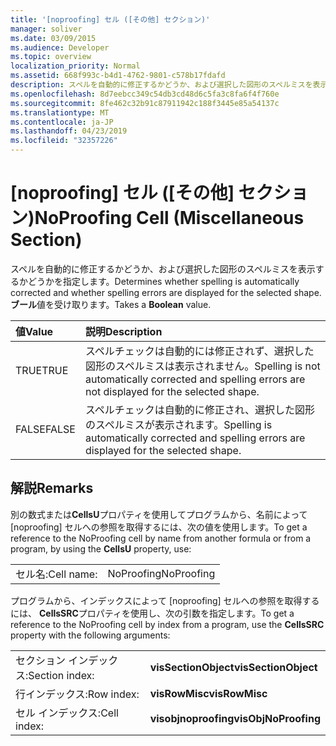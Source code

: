 ```yaml
---
title: '[noproofing] セル ([その他] セクション)'
manager: soliver
ms.date: 03/09/2015
ms.audience: Developer
ms.topic: overview
localization_priority: Normal
ms.assetid: 668f993c-b4d1-4762-9801-c578b17fdafd
description: スペルを自動的に修正するかどうか、および選択した図形のスペルミスを表示するかどうかを指定します。 ブール値を受け取ります。
ms.openlocfilehash: 8d7eebcc349c54db3cd48d6c5fa3c8fa6f4f760e
ms.sourcegitcommit: 8fe462c32b91c87911942c188f3445e85a54137c
ms.translationtype: MT
ms.contentlocale: ja-JP
ms.lasthandoff: 04/23/2019
ms.locfileid: "32357226"
---
```

# <a name="noproofing-cell-miscellaneous-section"></a><span data-ttu-id="89684-104">[noproofing] セル ([その他] セクション)</span><span class="sxs-lookup"><span data-stu-id="89684-104">NoProofing Cell (Miscellaneous Section)</span></span>

<span data-ttu-id="89684-105">スペルを自動的に修正するかどうか、および選択した図形のスペルミスを表示するかどうかを指定します。</span><span class="sxs-lookup"><span data-stu-id="89684-105">Determines whether spelling is automatically corrected and whether spelling errors are displayed for the selected shape.</span></span> <span data-ttu-id="89684-106">**ブール**値を受け取ります。</span><span class="sxs-lookup"><span data-stu-id="89684-106">Takes a **Boolean** value.</span></span> 
  
|<span data-ttu-id="89684-107">**値**</span><span class="sxs-lookup"><span data-stu-id="89684-107">**Value**</span></span>|<span data-ttu-id="89684-108">**説明**</span><span class="sxs-lookup"><span data-stu-id="89684-108">**Description**</span></span>|
|:-----|:-----|
|<span data-ttu-id="89684-109">TRUE</span><span class="sxs-lookup"><span data-stu-id="89684-109">TRUE</span></span>  <br/> |<span data-ttu-id="89684-110">スペルチェックは自動的には修正されず、選択した図形のスペルミスは表示されません。</span><span class="sxs-lookup"><span data-stu-id="89684-110">Spelling is not automatically corrected and spelling errors are not displayed for the selected shape.</span></span>  <br/> |
|<span data-ttu-id="89684-111">FALSE</span><span class="sxs-lookup"><span data-stu-id="89684-111">FALSE</span></span>  <br/> |<span data-ttu-id="89684-112">スペルチェックは自動的に修正され、選択した図形のスペルミスが表示されます。</span><span class="sxs-lookup"><span data-stu-id="89684-112">Spelling is automatically corrected and spelling errors are displayed for the selected shape.</span></span>  <br/> |
   
## <a name="remarks"></a><span data-ttu-id="89684-113">解説</span><span class="sxs-lookup"><span data-stu-id="89684-113">Remarks</span></span>

<span data-ttu-id="89684-114">別の数式または**CellsU**プロパティを使用してプログラムから、名前によって [noproofing] セルへの参照を取得するには、次の値を使用します。</span><span class="sxs-lookup"><span data-stu-id="89684-114">To get a reference to the NoProofing cell by name from another formula or from a program, by using the **CellsU** property, use:</span></span> 
  
|||
|:-----|:-----|
|<span data-ttu-id="89684-115">セル名:</span><span class="sxs-lookup"><span data-stu-id="89684-115">Cell name:</span></span>  <br/> |<span data-ttu-id="89684-116">NoProofing</span><span class="sxs-lookup"><span data-stu-id="89684-116">NoProofing</span></span>  <br/> |
   
<span data-ttu-id="89684-117">プログラムから、インデックスによって [noproofing] セルへの参照を取得するには、 **CellsSRC**プロパティを使用し、次の引数を指定します。</span><span class="sxs-lookup"><span data-stu-id="89684-117">To get a reference to the NoProofing cell by index from a program, use the **CellsSRC** property with the following arguments:</span></span> 
  
|||
|:-----|:-----|
|<span data-ttu-id="89684-118">セクション インデックス:</span><span class="sxs-lookup"><span data-stu-id="89684-118">Section index:</span></span>  <br/> |<span data-ttu-id="89684-119">**visSectionObject**</span><span class="sxs-lookup"><span data-stu-id="89684-119">**visSectionObject**</span></span> <br/> |
|<span data-ttu-id="89684-120">行インデックス:</span><span class="sxs-lookup"><span data-stu-id="89684-120">Row index:</span></span>  <br/> |<span data-ttu-id="89684-121">**visRowMisc**</span><span class="sxs-lookup"><span data-stu-id="89684-121">**visRowMisc**</span></span> <br/> |
|<span data-ttu-id="89684-122">セル インデックス:</span><span class="sxs-lookup"><span data-stu-id="89684-122">Cell index:</span></span>  <br/> |<span data-ttu-id="89684-123">**visobjnoproofing**</span><span class="sxs-lookup"><span data-stu-id="89684-123">**visObjNoProofing**</span></span> <br/> |
   

